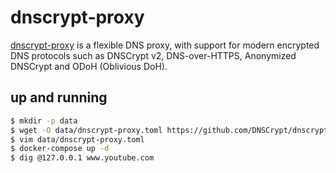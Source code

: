 dnscrypt-proxy
==============

[dnscrypt-proxy][1] is a flexible DNS proxy, with support for modern encrypted
DNS protocols such as DNSCrypt v2, DNS-over-HTTPS, Anonymized DNSCrypt and ODoH
(Oblivious DoH).

## up and running

```bash
$ mkdir -p data
$ wget -O data/dnscrypt-proxy.toml https://github.com/DNSCrypt/dnscrypt-proxy/raw/master/dnscrypt-proxy/example-dnscrypt-proxy.toml
$ vim data/dnscrypt-proxy.toml
$ docker-compose up -d
$ dig @127.0.0.1 www.youtube.com
```

[1]: https://github.com/DNSCrypt/dnscrypt-proxy
